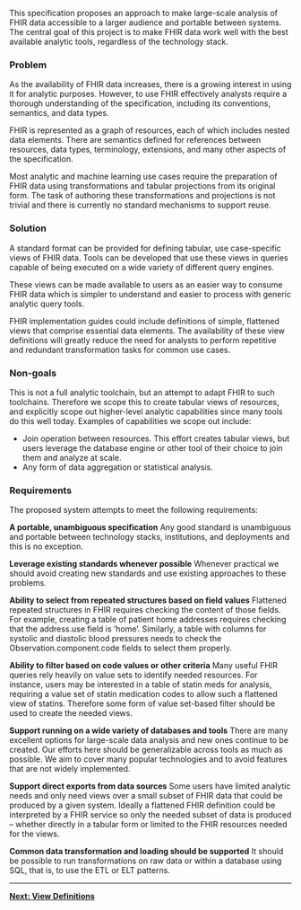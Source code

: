 This specification proposes an approach to make large-scale analysis of FHIR data
accessible to a larger audience and portable between systems. The central goal
of this project is to make FHIR data work well with the best available analytic
tools, regardless of the technology stack.


### Problem

As the availability of FHIR data increases, there is a growing interest in
using it for analytic purposes. However, to use FHIR effectively analysts
require a thorough understanding of the specification, including its
conventions, semantics, and data types.

FHIR is represented as a graph of resources, each of which includes nested data
elements. There are semantics defined for references between resources, data
types, terminology, extensions, and many other aspects of the specification.

Most analytic and machine learning use cases require the preparation of FHIR
data using transformations and tabular projections from its original form.
The task of authoring these transformations and projections is not trivial
and there is currently no standard mechanisms to support reuse.

### Solution

A standard format can be provided for defining tabular, use case-specific views
of FHIR data. Tools can be developed that use these views in queries capable of
being executed on a wide variety of different query engines.

These views can be made available to users as an easier way to consume FHIR
data which is simpler to understand and easier to process with generic analytic
query tools.

FHIR implementation guides could include definitions of simple, flattened views
that comprise essential data elements. The availability of these view
definitions will greatly reduce the need for analysts to perform repetitive and
redundant transformation tasks for common use cases.

### Non-goals

This is not a full analytic toolchain, but an attempt to adapt FHIR to such
toolchains. Therefore we scope this to create tabular views of resources, and
explicitly scope out higher-level analytic capabilities since many tools do
this well today. Examples of capabilities we scope out include:

* Join operation between resources. This effort creates tabular views, but users
leverage the database engine or other tool of their choice to join them and
analyze at scale.
* Any form of data aggregation or statistical analysis.

### Requirements

The proposed system attempts to meet the following requirements:

**A portable, unambiguous specification**
Any good standard is unambiguous and portable between technology stacks, institutions,
and deployments and this is no exception.

**Leverage existing standards whenever possible**
Whenever practical we should avoid creating new standards and use existing approaches
to these problems.

**Ability to select from repeated structures based on field values**
Flattened repeated structures in FHIR requires checking the content of those fields.
For example, creating a table of patient home addresses requires checking that
the address.use field is ‘home’. Similarly, a table with columns for systolic
and diastolic blood pressures needs to check the Observation.component.code fields 
to select them properly.

**Ability to filter based on code values or other criteria**
Many useful FHIR queries rely heavily on value sets to identify needed resources.
For instance, users may be interested in a table of statin meds for analysis,
requiring a value set of statin medication codes to allow such a flattened view
of statins. Therefore some form of value set-based filter should be used to create
the needed views.

**Support running on a wide variety of databases and tools**
There are many excellent options for large-scale data analysis and new ones
continue to be created. Our efforts here should be generalizable across tools
as much as possible. We aim to cover many popular technologies and to avoid
features that are not widely implemented. 

**Support direct exports from data sources**
Some users have limited analytic needs and only need views over a small subset of
FHIR data that could be produced by a given system. Ideally a flattened FHIR definition
could be interpreted by a FHIR service so only the needed subset of data is
produced – whether directly in a tabular form or limited to the FHIR resources
needed for the views.

**Common data transformation and loading should be supported**
It should be possible to run transformations on raw data or within a database using SQL,
that is, to use the ETL or ELT patterns.


---

**[Next: View Definitions](StructureDefinition-ViewDefinition.html)**
